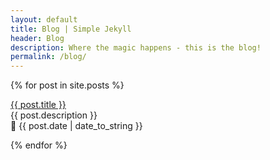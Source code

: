 ```yaml
---
layout: default
title: Blog | Simple Jekyll
header: Blog
description: Where the magic happens - this is the blog!
permalink: /blog/
---
```


{% for post in site.posts %}
  <p><a href="{{ post.url }}">{{ post.title }}</a><br>
  {{ post.description }}<br>
  📅 {{ post.date | date_to_string }}</p>
{% endfor %}
